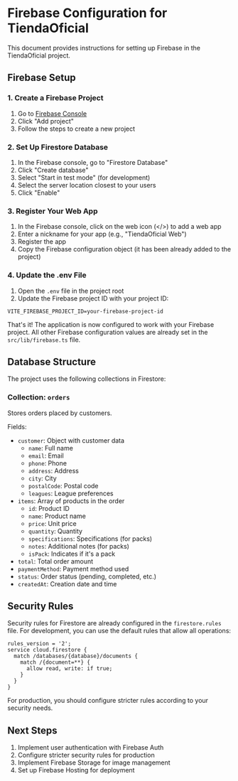 # Firebase Configuration for TiendaOficial

This document provides instructions for setting up Firebase in the TiendaOficial project.

## Firebase Setup

### 1. Create a Firebase Project


1. Go to [Firebase Console](https://console.firebase.google.com/)
2. Click "Add project"
3. Follow the steps to create a new project

### 2. Set Up Firestore Database

1. In the Firebase console, go to "Firestore Database"
2. Click "Create database"
3. Select "Start in test mode" (for development)
4. Select the server location closest to your users
5. Click "Enable"

### 3. Register Your Web App

1. In the Firebase console, click on the web icon (</>) to add a web app
2. Enter a nickname for your app (e.g., "TiendaOficial Web")
3. Register the app
4. Copy the Firebase configuration object (it has been already added to the project)

### 4. Update the .env File

1. Open the `.env` file in the project root
2. Update the Firebase project ID with your project ID:

```
VITE_FIREBASE_PROJECT_ID=your-firebase-project-id
```

That's it! The application is now configured to work with your Firebase project. All other Firebase configuration values are already set in the `src/lib/firebase.ts` file.

## Database Structure

The project uses the following collections in Firestore:

### Collection: `orders`

Stores orders placed by customers.

Fields:
- `customer`: Object with customer data
  - `name`: Full name
  - `email`: Email
  - `phone`: Phone
  - `address`: Address
  - `city`: City
  - `postalCode`: Postal code
  - `leagues`: League preferences
- `items`: Array of products in the order
  - `id`: Product ID
  - `name`: Product name
  - `price`: Unit price
  - `quantity`: Quantity
  - `specifications`: Specifications (for packs)
  - `notes`: Additional notes (for packs)
  - `isPack`: Indicates if it's a pack
- `total`: Total order amount
- `paymentMethod`: Payment method used
- `status`: Order status (pending, completed, etc.)
- `createdAt`: Creation date and time

## Security Rules

Security rules for Firestore are already configured in the `firestore.rules` file. For development, you can use the default rules that allow all operations:

```
rules_version = '2';
service cloud.firestore {
  match /databases/{database}/documents {
    match /{document=**} {
      allow read, write: if true;
    }
  }
}
```

For production, you should configure stricter rules according to your security needs.

## Next Steps

1. Implement user authentication with Firebase Auth
2. Configure stricter security rules for production
3. Implement Firebase Storage for image management
4. Set up Firebase Hosting for deployment